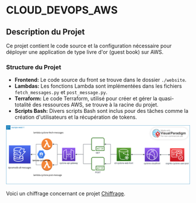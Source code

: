 # CLOUD_DEVOPS_AWS

## Description du Projet
Ce projet contient le code source et la configuration nécessaire pour déployer une application de type livre d'or (guest book) sur AWS.

### Structure du Projet
- **Frontend:** Le code source du front se trouve dans le dossier `./website`.
- **Lambdas:** Les fonctions Lambda sont implémentées dans les fichiers `fetch_messages.py` et `post_message.py`.
- **Terraform:** Le code Terraform, utilisé pour créer et gérer la quasi-totalité des ressources AWS, se trouve à la racine du projet.
- **Scripts Bash:** Divers scripts Bash sont inclus pour des tâches comme la création d'utilisateurs et la récupération de tokens.

![Image Alt Text](./schema.png)

Voici un chiffrage concernant ce projet [Chiffrage](./chiffrage.md).
